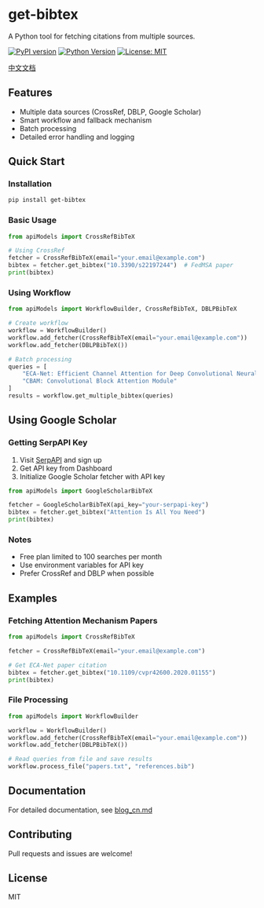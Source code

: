 # get-bibtex

A Python tool for fetching citations from multiple sources.

[![PyPI version](https://badge.fury.io/py/get-bibtex.svg)](https://badge.fury.io/py/get-bibtex)
[![Python Version](https://img.shields.io/pypi/pyversions/get-bibtex.svg)](https://pypi.org/project/get-bibtex/)
[![License: MIT](https://img.shields.io/badge/License-MIT-yellow.svg)](https://opensource.org/licenses/MIT)

[中文文档](README_CN.md)

## Features

- Multiple data sources (CrossRef, DBLP, Google Scholar)
- Smart workflow and fallback mechanism
- Batch processing
- Detailed error handling and logging

## Quick Start

### Installation

```bash
pip install get-bibtex
```

### Basic Usage

```python
from apiModels import CrossRefBibTeX

# Using CrossRef
fetcher = CrossRefBibTeX(email="your.email@example.com")
bibtex = fetcher.get_bibtex("10.3390/s22197244")  # FedMSA paper
print(bibtex)
```

### Using Workflow

```python
from apiModels import WorkflowBuilder, CrossRefBibTeX, DBLPBibTeX

# Create workflow
workflow = WorkflowBuilder()
workflow.add_fetcher(CrossRefBibTeX(email="your.email@example.com"))
workflow.add_fetcher(DBLPBibTeX())

# Batch processing
queries = [
    "ECA-Net: Efficient Channel Attention for Deep Convolutional Neural Networks",
    "CBAM: Convolutional Block Attention Module"
]
results = workflow.get_multiple_bibtex(queries)
```

## Using Google Scholar

### Getting SerpAPI Key

1. Visit [SerpAPI](https://serpapi.com/) and sign up
2. Get API key from Dashboard
3. Initialize Google Scholar fetcher with API key

```python
from apiModels import GoogleScholarBibTeX

fetcher = GoogleScholarBibTeX(api_key="your-serpapi-key")
bibtex = fetcher.get_bibtex("Attention Is All You Need")
print(bibtex)
```

### Notes

- Free plan limited to 100 searches per month
- Use environment variables for API key
- Prefer CrossRef and DBLP when possible

## Examples

### Fetching Attention Mechanism Papers

```python
from apiModels import CrossRefBibTeX

fetcher = CrossRefBibTeX(email="your.email@example.com")

# Get ECA-Net paper citation
bibtex = fetcher.get_bibtex("10.1109/cvpr42600.2020.01155")
print(bibtex)
```

### File Processing

```python
from apiModels import WorkflowBuilder

workflow = WorkflowBuilder()
workflow.add_fetcher(CrossRefBibTeX(email="your.email@example.com"))
workflow.add_fetcher(DBLPBibTeX())

# Read queries from file and save results
workflow.process_file("papers.txt", "references.bib")
```

## Documentation

For detailed documentation, see [blog_cn.md](blog_cn.md)

## Contributing

Pull requests and issues are welcome!

## License

MIT
